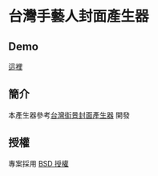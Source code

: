 # 台灣手藝人封面產生器

## Demo

[這裡](http://twstreet.spotlights.news)


## 簡介

本產生器參考[台灣街景封面產生器](http://twstreet.spotlights.news/) 開發

## 授權

專案採用 [BSD 授權](LICENSE)
